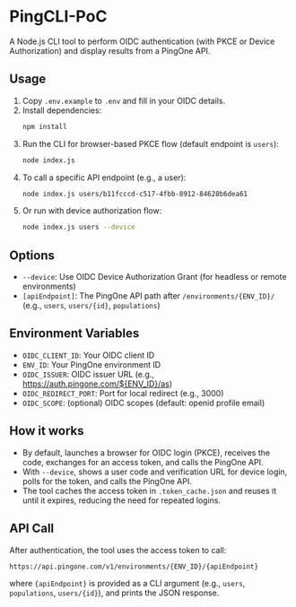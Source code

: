 # PingCLI-PoC

A Node.js CLI tool to perform OIDC authentication (with PKCE or Device Authorization) and display results from a PingOne API.

## Usage

1. Copy `.env.example` to `.env` and fill in your OIDC details.
2. Install dependencies:
   ```sh
   npm install
   ```
3. Run the CLI for browser-based PKCE flow (default endpoint is `users`):
   ```sh
   node index.js
   ```
4. To call a specific API endpoint (e.g., a user):
   ```sh
   node index.js users/b11fcccd-c517-4fbb-8912-84628b6dea61
   ```
5. Or run with device authorization flow:
   ```sh
   node index.js users --device
   ```

## Options
- `--device`: Use OIDC Device Authorization Grant (for headless or remote environments)
- `[apiEndpoint]`: The PingOne API path after `/environments/{ENV_ID}/` (e.g., `users`, `users/{id}`, `populations`)

## Environment Variables
- `OIDC_CLIENT_ID`: Your OIDC client ID
- `ENV_ID`: Your PingOne environment ID
- `OIDC_ISSUER`: OIDC issuer URL (e.g., https://auth.pingone.com/${ENV_ID}/as)
- `OIDC_REDIRECT_PORT`: Port for local redirect (e.g., 3000)
- `OIDC_SCOPE`: (optional) OIDC scopes (default: openid profile email)

## How it works
- By default, launches a browser for OIDC login (PKCE), receives the code, exchanges for an access token, and calls the PingOne API.
- With `--device`, shows a user code and verification URL for device login, polls for the token, and calls the PingOne API.
- The tool caches the access token in `.token_cache.json` and reuses it until it expires, reducing the need for repeated logins.

## API Call
After authentication, the tool uses the access token to call:
```
https://api.pingone.com/v1/environments/{ENV_ID}/{apiEndpoint}
```
where `{apiEndpoint}` is provided as a CLI argument (e.g., `users`, `populations`, `users/{id}`), and prints the JSON response.
